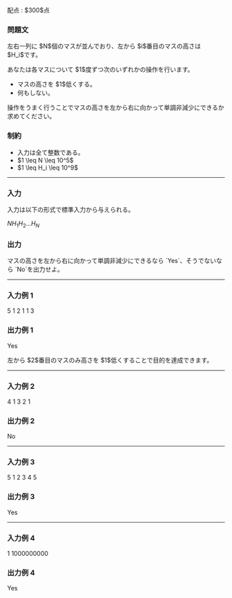 
<div>

<span>

<span>

<p>
配点 : $300$点
</p>

<div>

<section>

### **問題文**

<p>
左右一列に $N$個のマスが並んでおり、左から $i$番目のマスの高さは $H_i$です。
</p>

<p>
あなたは各マスについて $1$度ずつ次のいずれかの操作を行います。
</p>

<ul>

<li>
マスの高さを $1$低くする。
</li>

<li>
何もしない。
</li>

</ul>

<p>
操作をうまく行うことでマスの高さを左から右に向かって単調非減少にできるか求めてください。
</p>

</section>

</div>

<div>

<section>

### **制約**

<ul>

<li>
入力は全て整数である。
</li>

<li>
$1 \leq N \leq 10^5$
</li>

<li>
$1 \leq H_i \leq 10^9$
</li>

</ul>

</section>

</div>

---

<div>

<div>

<section>

### **入力**

<p>
入力は以下の形式で標準入力から与えられる。
</p>

<div>

$N$$H_1$$H_2$$...$$H_N$
</div>

</section>

</div>

<div>

<section>

### **出力**

<p>
マスの高さを左から右に向かって単調非減少にできるなら `Yes`、そうでないなら `No`を出力せよ。
</p>

</section>

</div>

</div>

---

<div>

<section>

### **入力例 1**

<div>

5
1 2 1 1 3

</div>

</section>

</div>

<div>

<section>

### **出力例 1**

<div>

Yes

</div>

<p>
左から $2$番目のマスのみ高さを $1$低くすることで目的を達成できます。
</p>

</section>

</div>

---

<div>

<section>

### **入力例 2**

<div>

4
1 3 2 1

</div>

</section>

</div>

<div>

<section>

### **出力例 2**

<div>

No

</div>

</section>

</div>

---

<div>

<section>

### **入力例 3**

<div>

5
1 2 3 4 5

</div>

</section>

</div>

<div>

<section>

### **出力例 3**

<div>

Yes

</div>

</section>

</div>

---

<div>

<section>

### **入力例 4**

<div>

1
1000000000

</div>

</section>

</div>

<div>

<section>

### **出力例 4**

<div>

Yes

</div>

</section>

</div>

</span>

</span>

</div>
